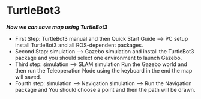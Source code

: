 #  TurtleBot3
*****How we can save map using TurtleBot3*****
- First Step: TurtleBot3 manual and then Quick Start Guide --> PC setup install TurtleBot3 and all ROS-dependent packages.
- Second Stap:  simulation --> Gazebo simulation and install the TurtleBot3 package and you should select one environment to launch Gazebo.
- Third step:   simulation --> SLAM simulation Run the Gazebo world and then run the Teleoperation Node using the keyboard in the end the map will saved.
- Fourth step: simulation -->  Navigation simulation --> Run the Navigation package and You should choose a point and then the path will be drawn. 
